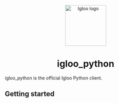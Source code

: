 <p align="center">
  <img src="https://github.com/IglooCloud/igloo.py/blob/master/IglooLogo.png" alt="Igloo logo" width="128"/>
</p>

<h1 align="center">igloo_python</h1>

igloo_python is the official Igloo Python client.

## Getting started
